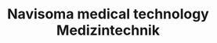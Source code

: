 ---
title: "Navisoma medical technology Medizintechnik"
url: /wetzlar/navisoma-medical-technology-medizintechnik/
shop: Sanitätshaus
---